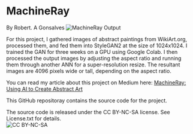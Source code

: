 # MachineRay
By Robert. A Gonsalves
![MachineRay Output](https://github.com/robgon-art/MachineRay/blob/master/images/big2.jpg)

For this project, I gathered images of abstract paintings from WikiArt.org, processed them, and fed them into StyleGAN2 at the size of 1024x1024.
I trained the GAN for three weeks on a GPU using Google Colab.
I then processed the output images by adjusting the aspect ratio and running them through another ANN for a super-resolution resize.
The resultant images are 4096 pixels wide or tall, depending on the aspect ratio.

You can read my article about this project on Medium here: [MachineRay: Using AI to Create Abstract Art](https://towardsdatascience.com/machineray-using-ai-to-create-abstract-art-39829438076a)

This GitHub repositoray contains the source code for the project.

The source code is released under the CC BY-NC-SA license. See License.txt for details.</br>
![CC BY-NC-SA](https://licensebuttons.net/l/by-nc-sa/3.0/88x31.png)
